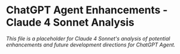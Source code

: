 # ChatGPT Agent Enhancements - Claude 4 Sonnet Analysis

*This file is a placeholder for Claude 4 Sonnet's analysis of potential enhancements and future development directions for ChatGPT Agent.*
